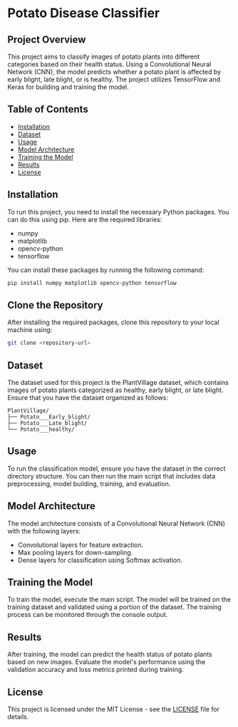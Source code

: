 
# Potato Disease Classifier

## Project Overview

This project aims to classify images of potato plants into different categories based on their health status. Using a Convolutional Neural Network (CNN), the model predicts whether a potato plant is affected by early blight, late blight, or is healthy. The project utilizes TensorFlow and Keras for building and training the model.

## Table of Contents

- [Installation](#installation)
- [Dataset](#dataset)
- [Usage](#usage)
- [Model Architecture](#model-architecture)
- [Training the Model](#training-the-model)
- [Results](#results)
- [License](#license)

## Installation

To run this project, you need to install the necessary Python packages. You can do this using pip. Here are the required libraries:

- numpy
- matplotlib
- opencv-python
- tensorflow

You can install these packages by running the following command:

```bash
pip install numpy matplotlib opencv-python tensorflow
```

## Clone the Repository

After installing the required packages, clone this repository to your local machine using:

```bash
git clone <repository-url>
```

## Dataset

The dataset used for this project is the PlantVillage dataset, which contains images of potato plants categorized as healthy, early blight, or late blight. Ensure that you have the dataset organized as follows:

```
PlantVillage/
├── Potato___Early_blight/
├── Potato___Late_blight/
└── Potato___healthy/
```

## Usage

To run the classification model, ensure you have the dataset in the correct directory structure. You can then run the main script that includes data preprocessing, model building, training, and evaluation.

## Model Architecture

The model architecture consists of a Convolutional Neural Network (CNN) with the following layers:

- Convolutional layers for feature extraction.
- Max pooling layers for down-sampling.
- Dense layers for classification using Softmax activation.

## Training the Model

To train the model, execute the main script. The model will be trained on the training dataset and validated using a portion of the dataset. The training process can be monitored through the console output.

## Results

After training, the model can predict the health status of potato plants based on new images. Evaluate the model's performance using the validation accuracy and loss metrics printed during training.

## License

This project is licensed under the MIT License - see the [LICENSE](LICENSE) file for details.
